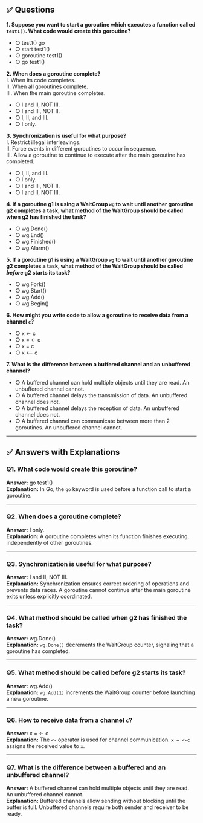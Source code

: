 ## ✅ Questions

**1. Suppose you want to start a goroutine which executes a function called `test1()`. What code would create this goroutine?**

- ○ test1() go
- ○ start test1()
- ○ goroutine test1()
- ○ go test1()

**2. When does a goroutine complete?**  
I. When its code completes.  
II. When all goroutines complete.  
III. When the main goroutine completes.

- ○ I and II, NOT III.
- ○ I and III, NOT II.
- ○ I, II, and III.
- ○ I only.

**3. Synchronization is useful for what purpose?**  
I. Restrict illegal interleavings.  
II. Force events in different goroutines to occur in sequence.  
III. Allow a goroutine to continue to execute after the main goroutine has completed.

- ○ I, II, and III.
- ○ I only.
- ○ I and III, NOT II.
- ○ I and II, NOT III.

**4. If a goroutine g1 is using a WaitGroup `wg` to wait until another goroutine g2 completes a task, what method of the WaitGroup should be called when g2 has finished the task?**

- ○ wg.Done()
- ○ wg.End()
- ○ wg.Finished()
- ○ wg.Alarm()

**5. If a goroutine g1 is using a WaitGroup `wg` to wait until another goroutine g2 completes a task, what method of the WaitGroup should be called _before_ g2 starts its task?**

- ○ wg.Fork()
- ○ wg.Start()
- ○ wg.Add()
- ○ wg.Begin()

**6. How might you write code to allow a goroutine to receive data from a channel `c`?**

- ○ x <- c
- ○ x = <- c
- ○ x = c
- ○ x <-- c

**7. What is the difference between a buffered channel and an unbuffered channel?**

- ○ A buffered channel can hold multiple objects until they are read. An unbuffered channel cannot.
- ○ A buffered channel delays the transmission of data. An unbuffered channel does not.
- ○ A buffered channel delays the reception of data. An unbuffered channel does not.
- ○ A buffered channel can communicate between more than 2 goroutines. An unbuffered channel cannot.

---

## ✅ Answers with Explanations

### Q1. What code would create this goroutine?

**Answer:** go test1()  
**Explanation:** In Go, the `go` keyword is used before a function call to start a goroutine.

---

### Q2. When does a goroutine complete?

**Answer:** I only.  
**Explanation:** A goroutine completes when its function finishes executing, independently of other goroutines.

---

### Q3. Synchronization is useful for what purpose?

**Answer:** I and II, NOT III.  
**Explanation:** Synchronization ensures correct ordering of operations and prevents data races. A goroutine cannot continue after the main goroutine exits unless explicitly coordinated.

---

### Q4. What method should be called when g2 has finished the task?

**Answer:** wg.Done()  
**Explanation:** `wg.Done()` decrements the WaitGroup counter, signaling that a goroutine has completed.

---

### Q5. What method should be called before g2 starts its task?

**Answer:** wg.Add()  
**Explanation:** `wg.Add(1)` increments the WaitGroup counter before launching a new goroutine.

---

### Q6. How to receive data from a channel `c`?

**Answer:** x = <- c  
**Explanation:** The `<-` operator is used for channel communication. `x = <-c` assigns the received value to `x`.

---

### Q7. What is the difference between a buffered and an unbuffered channel?

**Answer:** A buffered channel can hold multiple objects until they are read. An unbuffered channel cannot.  
**Explanation:** Buffered channels allow sending without blocking until the buffer is full. Unbuffered channels require both sender and receiver to be ready.
